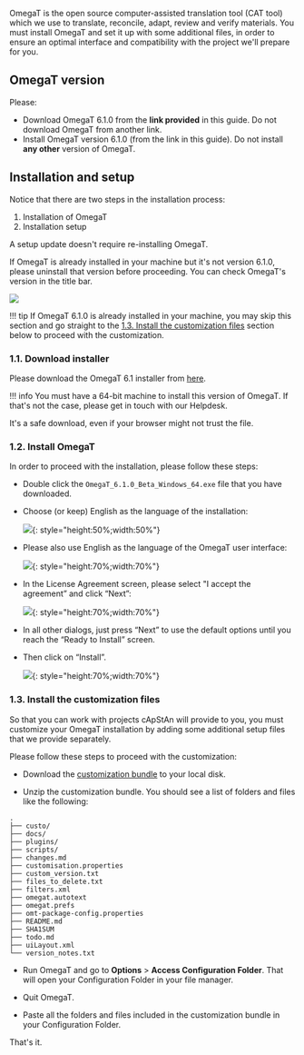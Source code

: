 <!-- #  OmegaT 6.1.0 installation and setup guide -->

OmegaT is the open source computer-assisted translation tool (CAT tool) which we use to translate, reconcile, adapt, review and verify materials. You must install OmegaT and set it up with some additional files, in order to ensure an optimal interface and compatibility with the project we'll prepare for you.

## OmegaT version

Please: 

+ Download OmegaT 6.1.0 from the **link provided** in this guide. Do not download OmegaT from another link.
+ Install OmegaT version 6.1.0 (from the link in this guide). Do not install **any other** version of OmegaT.

## Installation and setup

Notice that there are two steps in the installation process:

1. Installation of OmegaT
2. Installation setup

A setup update doesn't require re-installing OmegaT.

If OmegaT is already installed in your machine but it's not version 6.1.0, please uninstall that version before proceeding. You can check OmegaT's version in the title bar.

![](https://s3.amazonaws.com/media-p.slid.es/uploads/1129410/images/9336800/pasted-from-clipboard.png)

<!-- Check the [¶ How to uninstall apps on Windows 10](#how-to-uninstall-apps-on-windows-10) section below if you're not sure how to proceed. -->

!!! tip
    If OmegaT 6.1.0 is already installed in your machine, you may skip this section and go straight to the [1.3. Install the customization files](#13-install-the-customization-files) section below to proceed with the customization.

### 1.1. Download installer

Please download the OmegaT 6.1 installer from [here](https://nextcloud.capstan.be/index.php/s/8o4njsQszczNG7F).

!!! info
    You must have a 64-bit machine to install this version of OmegaT. If that's not the case, please get in touch with our Helpdesk. <!-- Check the [¶ 64bit or 32bit machine?](#64bit-or-32bit-machine) section below if you're not sure how to check whether you have a 64-bit or 32-bit machine. -->


It's a safe download, even if your browser might not trust the file.

### 1.2. Install OmegaT

In order to proceed with the installation, please follow these steps: 

+ Double click the `OmegaT_6.1.0_Beta_Windows_64.exe` file that you have downloaded.

+ Choose (or keep) English as the language of the installation:

    ![](https://s3.amazonaws.com/media-p.slid.es/uploads/1359547/images/8658891/pasted-from-clipboard.png){: style="height:50%;width:50%"}

+ Please also use English as the language of the OmegaT user interface:

    ![](https://s3.amazonaws.com/media-p.slid.es/uploads/1359547/images/8658900/pasted-from-clipboard.png){: style="height:70%;width:70%"}

+ In the License Agreement screen, please select "I accept the agreement” and click “Next”:

    ![](https://s3.amazonaws.com/media-p.slid.es/uploads/1359547/images/8658905/pasted-from-clipboard.png){: style="height:70%;width:70%"}

+ In all other dialogs, just press “Next” to use the default options until you reach the “Ready to Install” screen.

+ Then click on “Install”.

    ![](https://s3.amazonaws.com/media-p.slid.es/uploads/1359547/images/8658919/pasted-from-clipboard.png){: style="height:70%;width:70%"}

### 1.3. Install the customization files

So that you can work with projects cApStAn will provide to you, you must customize your OmegaT installation by adding some additional setup files that we provide separately.

Please follow these steps to proceed with the customization: 

+ Download the [customization bundle](https://github.com/capstanlqc/omegat-customization/archive/refs/heads/master.zip) to your local disk.

+ Unzip the customization bundle. You should see a list of folders and files like the following: 


```
.
├── custo/
├── docs/
├── plugins/
├── scripts/
├── changes.md
├── customisation.properties
├── custom_version.txt
├── files_to_delete.txt
├── filters.xml
├── omegat.autotext
├── omegat.prefs
├── omt-package-config.properties
├── README.md
├── SHA1SUM
├── todo.md
├── uiLayout.xml
└── version_notes.txt
``` 

+ Run OmegaT and go to **Options** > **Access Configuration Folder**. That will open your Configuration Folder in your file manager.

+ Quit OmegaT.

+ Paste all the folders and files included in the customization bundle in your Configuration Folder. 

That's it. 

<!-- 
customization script 
![](https://s3.amazonaws.com/media-p.slid.es/uploads/1129410/images/7561590/pasted-from-clipboard.png)
-->


<!-- 
+ select destination location

![](https://s3.amazonaws.com/media-p.slid.es/uploads/1359547/images/8658907/pasted-from-clipboard.png)

+ select Start Menu folder

![](https://s3.amazonaws.com/media-p.slid.es/uploads/1359547/images/8658914/pasted-from-clipboard.png)

+ Create a desktop shortcut

![](https://s3.amazonaws.com/media-p.slid.es/uploads/1359547/images/8658947/pasted-from-clipboard.png)
-->

<!-- 
## Further info

### How to uninstall apps on Windows 10

If you're not use how to uninstall an app on Windows 10, the following animation might be helpful:

![](https://media.giphy.com/media/lXYwppV1wwIDOsfLJX/giphy.gif){: style="height:120%;width:120%"}


### 64bit or 32bit machine? 

To check whether your computer is 32-bit or 64-bit on Windows 10:

+ Press ++win+e++ to launch the **File Explorer**
+ Right-click on “This PC”
+ Select item “Properties” from the contextual menu
+ In the **System** window, look for “System type”. 

See screenshot below:

![](https://media.giphy.com/media/9TZa44h00DErhS7BCo/giphy.gif){: style="height:120%;width:120%"}

-->
